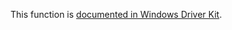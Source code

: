 This function is [documented in Windows Driver Kit](https://learn.microsoft.com/en-us/windows-hardware/drivers/ddi/wdm/nf-wdm-rtlunicodestringtoansistring).
